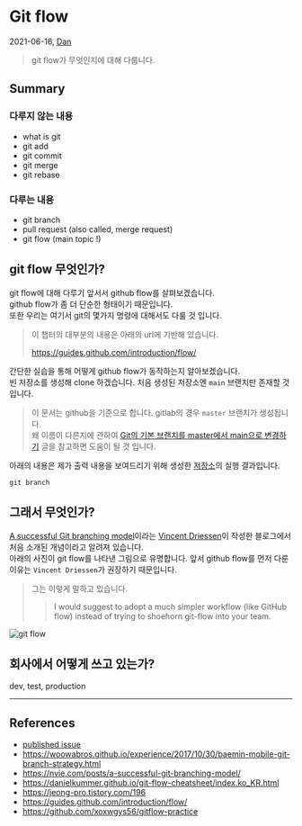 # Git flow

2021-06-16, [Dan](https://github.com/xoxwgys56)

> git flow가 무엇인지에 대해 다룹니다.

## Summary

### 다루지 않는 내용

- what is git
- git add
- git commit
- git merge
- git rebase

### 다루는 내용

- git branch
- pull request (also called, merge request)
- git flow (main topic !)

## git flow 무엇인가?

git flow에 대해 다루기 앞서서 github flow를 살펴보겠습니다.  
github flow가 좀 더 단순한 형태이기 때문입니다.  
또한 우리는 여기서 git의 몇가지 명령에 대해서도 다룰 것 입니다.

> 이 챕터의 대부분의 내용은 아래의 url에 기반해 있습니다.
>
> https://guides.github.com/introduction/flow/

간단한 실습을 통해 어떻게 github flow가 동작하는지 알아보겠습니다.  
빈 저장소를 생성해 clone 하겠습니다. 처음 생성된 저장소엔 `main` 브랜치만 존재할 것 입니다.

> 이 문서는 github을 기준으로 합니다. gitlab의 경우 `master` 브랜치가 생성됩니다.  
> 왜 이름이 다른지에 관하여 [Git의 기본 브랜치를 master에서 main으로 변경하기](https://blog.outsider.ne.kr/1503) 글을 참고하면 도움이 될 것 입니다.

아래의 내용은 제가 출력 내용을 보여드리기 위해 생성한 [저장소](https://github.com/xoxwgys56/gitflow-practice)의 실행 결과입니다.

```shell
git branch
```

## 그래서 무엇인가?

[A successful Git branching model](https://nvie.com/posts/a-successful-git-branching-model/)이라는 [Vincent Driessen](https://nvie.com/about/)이 작성한 블로그에서 처음 소개된 개념이라고 알려져 있습니다.  
아래의 사진이 git flow를 나타낸 그림으로 유명합니다.
앞서 github flow를 먼저 다룬 이유는 `Vincent Driessen`가 권장하기 때문입니다.

> 그는 이렇게 말하고 있습니다.
>
> > I would suggest to adopt a much simpler workflow (like GitHub flow) instead of trying to shoehorn git-flow into your team.

![git flow](https://nvie.com/img/git-model@2x.png)

## 회사에서 어떻게 쓰고 있는가?

dev, test, production

---

## References

- [published issue](https://github.com/xoxwgys56/chillin-out-in-seongsu/issues/3)
- https://woowabros.github.io/experience/2017/10/30/baemin-mobile-git-branch-strategy.html
- https://nvie.com/posts/a-successful-git-branching-model/
- https://danielkummer.github.io/git-flow-cheatsheet/index.ko_KR.html
- https://jeong-pro.tistory.com/196
- https://guides.github.com/introduction/flow/
- https://github.com/xoxwgys56/gitflow-practice
